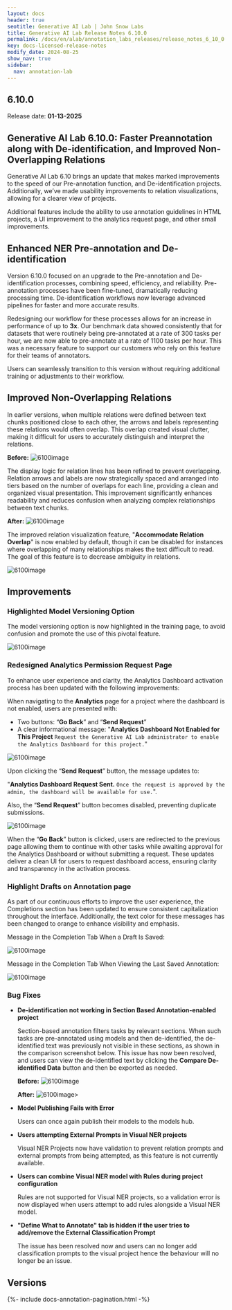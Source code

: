 ```yaml
---
layout: docs
header: true
seotitle: Generative AI Lab | John Snow Labs
title: Generative AI Lab Release Notes 6.10.0
permalink: /docs/en/alab/annotation_labs_releases/release_notes_6_10_0
key: docs-licensed-release-notes
modify_date: 2024-08-25
show_nav: true
sidebar:
  nav: annotation-lab
---
```


<div class="h3-box" markdown="1">

## 6.10.0

Release date: **01-13-2025**

## Generative AI Lab 6.10.0: Faster Preannotation along with De-identification, and Improved Non-Overlapping Relations
Generative AI Lab 6.10 brings an update that makes marked improvements to the speed of our Pre-annotation function, and De-identification projects. Additionally, we’ve made usability improvements to relation visualizations, allowing for a clearer view of projects. 

Additional features include the ability to use annotation guidelines in HTML projects, a UI improvement to the analytics request page, and other small improvements. 

## Enhanced NER Pre-annotation and De-identification
Version 6.10.0 focused on an upgrade to the Pre-annotation and De-identification processes, combining speed, efficiency, and reliability. Pre-annotation processes have been fine-tuned, dramatically reducing processing time. De-identification workflows now leverage advanced pipelines for faster and more accurate results.

Redesigning our workflow for these processes allows for an increase in performance of up to **3x**. Our benchmark data showed consistently that for datasets that were routinely being pre-annotated at a rate of 300 tasks per hour, we are now able to pre-annotate at a rate of 1100 tasks per hour. This was a necessary feature to support our customers who rely on this feature for their teams of annotators.

Users can seamlessly transition to this version without requiring additional training or adjustments to their workflow.

## Improved Non-Overlapping Relations
In earlier versions, when multiple relations were defined between text chunks positioned close to each other, the arrows and labels representing these relations would often overlap. This overlap created visual clutter, making it difficult for users to accurately distinguish and interpret the relations.

**Before:**
![6100image](/assets/images/annotation_lab/6.10.0/1.png)

The display logic for relation lines has been refined to prevent overlapping. Relation arrows and labels are now strategically spaced and arranged into tiers based on the number of overlaps for each line, providing a clean and organized visual presentation. This improvement significantly enhances readability and reduces confusion when analyzing complex relationships between text chunks.

**After:**
![6100image](/assets/images/annotation_lab/6.10.0/2.png)

The improved relation visualization feature, "**Accommodate Relation Overlap**" is now enabled by default, though it can be disabled for instances where overlapping of many relationships makes the text difficult to read. The goal of this feature is to decrease ambiguity in relations.

![6100image](/assets/images/annotation_lab/6.10.0/3.png)

## Improvements
### Highlighted Model Versioning Option

The model versioning option is now highlighted in the training page, to avoid confusion and promote the use of this pivotal feature.

![6100image](/assets/images/annotation_lab/6.10.0/4.png)

### Redesigned Analytics Permission Request Page
To enhance user experience and clarity, the Analytics Dashboard activation process has been updated with the following improvements:

When navigating to the **Analytics** page for a project where the dashboard is not enabled, users are presented with:
- Two buttons: “**Go Back**” and “**Send Request**”
- A clear informational message:
"**Analytics Dashboard Not Enabled for This Project**
`Request the Generative AI Lab administrator to enable the Analytics Dashboard for this project.`"

![6100image](/assets/images/annotation_lab/6.10.0/5.png)

Upon clicking the “**Send Request**” button, the message updates to:

"**Analytics Dashboard Request Sent.**
`Once the request is approved by the admin, the dashboard will be available for use.`".

Also, the “**Send Request**” button becomes disabled, preventing duplicate submissions.

![6100image](/assets/images/annotation_lab/6.10.0/6.png)

When the “**Go Back**” button is clicked, users are redirected to the previous page allowing them to continue with other tasks while awaiting approval for the Analytics Dashboard or without submitting a request. These updates deliver a clean UI for users to request dashboard access, ensuring clarity and transparency in the activation process.

### Highlight Drafts on Annotation page 
As part of our continuous efforts to improve the user experience, the Completions section has been updated to ensure consistent capitalization throughout the interface. Additionally, the text color for these messages has been changed to orange to enhance visibility and emphasis.

Message in the Completion Tab When a Draft Is Saved:

![6100image](/assets/images/annotation_lab/6.10.0/7.png)

Message in the Completion Tab When Viewing the Last Saved Annotation:

![6100image](/assets/images/annotation_lab/6.10.0/8.png)

### Bug Fixes

- **De-identification not working in Section Based Annotation-enabled project**

  Section-based annotation filters tasks by relevant sections. When such tasks are pre-annotated using models and then de-identified, the de-identified text was previously not visible in these sections, as shown in the comparison screenshot below. This issue has now been resolved, and users can view the de-identified text by clicking the **Compare De-identified Data** button and then be exported as needed.
  
  **Before:**
  ![6100image](/assets/images/annotation_lab/6.10.0/9.png)

  **After:**
  ![6100image](/assets/images/annotation_lab/6.10.0/10.png)>

- **Model Publishing Fails with Error**

  Users can once again publish their models to the models hub.
  
- **Users attempting External Prompts in Visual NER projects**

  Visual NER Projects now have validation to prevent relation prompts and external prompts from being attempted, as this feature is not currently available.

- **Users can combine Visual NER model with Rules during project configuration**

  Rules are not supported for Visual NER projects, so a validation error is now displayed when users attempt to add rules alongside a Visual NER model.

- **"Define What to Annotate" tab is hidden if the user tries to add/remove the External Classification Prompt**

  The issue has been resolved now and users can no longer add classification prompts to the visual project hence the behaviour will no longer be an issue.


</div><div class="prev_ver h3-box" markdown="1">

## Versions

</div>

{%- include docs-annotation-pagination.html -%}
